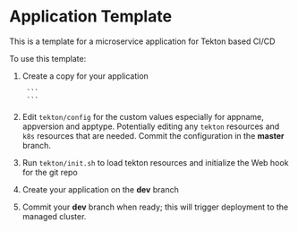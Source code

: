 # Application Template

This is a template for a microservice application for Tekton based CI/CD

To use this template:

1. Create a copy for your application


		```
		```

2. Edit `tekton/config` for the custom values especially for appname, appversion and apptype. 
Potentially editing any `tekton` resources and `k8s` resources that are needed. 
Commit the configuration in the **master** branch.

3. Run `tekton/init.sh` to load tekton resources and initialize the Web hook for the git repo

4. Create your application on the **dev** branch

5. Commit your **dev** branch when ready; this will trigger deployment to the managed cluster.

 

